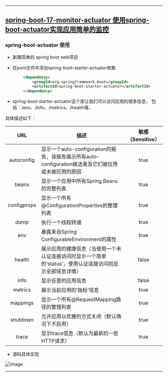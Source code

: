 ----
## [spring-boot-17-monitor-actuator 使用spring-boot-actuator实现应用简单的监控](https://github.com/timebusker/spring-boot/tree/master/spring-boot-17-monitor/spring-boot-17-monitor-actuator/)

### spring-boot-actuator 使用
+ 新建简单的 spring boot web项目

+ 在pom文件中添加spring-boot-starter-actuator依赖
```xml
		<dependency>
			<groupId>org.springframework.boot</groupId>
			<artifactId>spring-boot-starter-actuator</artifactId>
		</dependency>
```

+ spring-boot-starter-actuator这个库让我们可以访问应用的很多信息，
包括：/env、/info、/metrics、/health等。

具体描述如下：

| URL          | 描述           | 敏感（Sensitive）  | 
| :------: | --------------- | :----: | 
| autoconfig  | 显示一个auto-configuration的报告，该报告展示所有auto-configuration候选者及它们被应用或未被应用的原因 | true | 
| beans       | 显示一个应用中所有Spring Beans的完整列表 | true | 
| configprops | 显示一个所有@ConfigurationProperties的整理列表 | true | 
| dump        | 执行一个线程转储 | true | 
| env         | 暴露来自Spring　ConfigurableEnvironment的属性 | true | 
| health      | 展示应用的健康信息（当使用一个未认证连接访问时显示一个简单的’status’，使用认证连接访问则显示全部信息详情）| false | 
| info        | 显示任意的应用信息 | false | 
| metrics     | 展示当前应用的’指标’信息|true| 
| mappings    | 显示一个所有@RequestMapping路径的整理列表 | true | 
| shutdown    | 允许应用以优雅的方式关闭（默认情况下不启用） | true | 
| trace       | 显示trace信息（默认为最新的一些HTTP请求） | true | 

+ 源码具体实现

![image](https://github.com/timebusker/spring-boot/raw/master/static/spring-boot-17-monitor/spring-boot-17-monitor-actuator/spring-boot-actuator.png?raw=true)

----